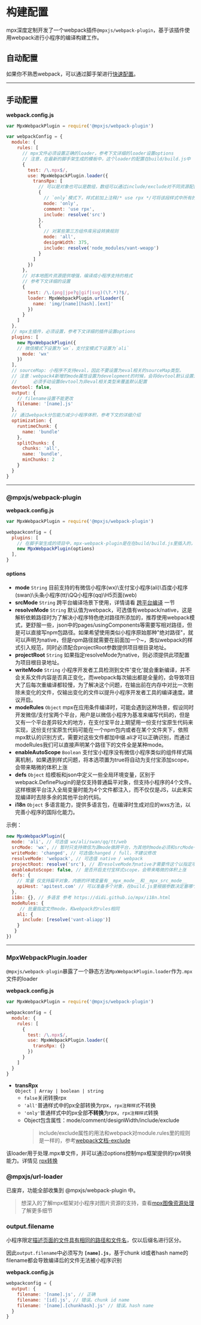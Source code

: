 # 构建配置

mpx深度定制开发了一个webpack插件`@mpxjs/webpack-plugin`，基于该插件使用webpack进行小程序的编译构建工作。

## 自动配置
如果你不熟悉webpack，可以通过脚手架进行[快速配置](../start.md)。

----

## 手动配置

**webpack.config.js**
```js
var MpxWebpackPlugin = require('@mpxjs/webpack-plugin')

var webpackConfig = {
  module: {
    rules: [
      // mpx文件必须设置正确的loader，参考下文详细的loader设置options
      // 注意，在最新的脚手架生成的模板中，这个loader的配置在build/build.js中
      {
        test: /\.mpx$/,
        use: MpxWebpackPlugin.loader({
          transRpx: [
            // 可以是对象也可以是数组，数组可以通过include/exclude对不同资源配置不同的转换
            {
              // `only`模式下，样式前加上注释/* use rpx */可将该段样式中所有的px转换为rpx
              mode: 'only',
              comment: 'use rpx',
              include: resolve('src')
            },
            {
              // 对某些第三方组件库另设转换规则
              mode: 'all',
              designWidth: 375,
              include: resolve('node_modules/vant-weapp')
            }
          ]
        })
      },
      // 对本地图片资源提供增强，编译成小程序支持的格式 
      // 参考下文详细的设置
      {
        test: /\.(png|jpe?g|gif|svg)(\?.*)?$/,
        loader: MpxWebpackPlugin.urlLoader({
          name: 'img/[name][hash].[ext]'
        })
      }
    ]
  },
  // mpx主插件，必须设置，参考下文详细的插件设置options
  plugins: [
    new MpxWebpackPlugin({
    // 微信模式下设置为`wx`，支付宝模式下设置为`ali`
      mode: 'wx'
    })
  ],
  // sourceMap: 小程序不支持eval，因此不要设置为eval相关的sourceMap类型。
  // 注意：webpack4新增的mode属性设置为development的时候，会将devtool默认设置为eval，
  //      必须手动设置devtool为非eval相关类型来覆盖默认配置
  devtool: false,
  output: {
    // filename设置不能更改
    filename: '[name].js' 
  },
  // 通过webpack分包能力减少小程序体积，参考下文的详细介绍
  optimization: {
    runtimeChunk: {
      name: 'bundle'
    },
    splitChunks: {
      chunks: 'all',
      name: 'bundle',
      minChunks: 2
    }
  }
}
```
----
### @mpxjs/webpack-plugin

**webpack.config.js**
```js
var MpxWebpackPlugin = require('@mpxjs/webpack-plugin')

webpackconfig = {
  plugins: [
    // 在脚手架生成的项目中，mpx-webpack-plugin是在在build/build.js里插入的，但是配置项可以在build/mpx.plugin.conf.js中填写，有简单的注释说明
    new MpxWebpackPlugin(options)
  ],
}
```
#### options

- **mode** `String` 目前支持的有微信小程序(wx)\支付宝小程序(ali)\百度小程序(swan)\头条小程序(tt)\QQ小程序(qq)\H5页面(web)
- **srcMode** `String` 跨平台编译场景下使用，详情请看 [跨平台编译](../platform.md#跨平台编译) 一节
- **resolveMode** `String` 默认值为webpack，可选值有webpack/native，这是解析依赖路径时为了解决小程序特色绝对路径所添加的，推荐使用webpack模式，更舒服一些，json中的pages/usingComponents等需要写相对路径，但是可以直接写npm包路径。如果希望使用类似小程序原始那种"绝对路径"，就可以声明为native，但是npm路径就需要在前面加一个~，类似webpack的样式引入规范，同时必须配合projectRoot参数提供项目根目录地址。
- **projectRoot** `String` 如果指定resolveMode为native，则必须提供此项配置为项目根目录地址。
- **writeMode** `String` 小程序开发者工具检测到文件'变化'就会重新编译，并不会关系文件内容是否真正变化，而webpack每次输出都是全量的，会导致项目大了后每次重编译都较慢，为了解决这个问题，在输出前在内存中对比一次剔除未变化的文件，仅输出变化的文件以提升小程序开发者工具的编译速度。建议开启。
- **modeRules** `Object` mpx在应用条件编译时，可能会遇到这种场景，假设同时开发微信/支付宝两个平台，用户是以微信小程序为基准来编写代码的，但是又有一个平台差异较大的地方，在支付宝平台上期望用一份支付宝原生代码来实现，这份支付宝原生代码可能在一个npm包内或者在某个文件夹下，依照mpx默认的识别方式，需要对这些文件都加中缀.ali才可以正确识别，而通过modeRules我们可以直接声明某个路径下的文件全是某种mode。
- **enableAutoScope** `Boolean` 支付宝小程序没有微信小程序类似的组件样式隔离机制，如果遇到样式问题，将本选项置为true将自动为支付宝添加scope，会带来略微的体积上涨
- **defs** `Object` 给模板和json中定义一些全局环境变量，区别于webpack.DefinePlugin的是仅支持普通扁平对象，但支持小程序的4个文件。这样根据平台注入全局变量时能为4个文件都注入，而不仅仅是JS，以此来实现编译时去除多余的其他平台的代码。
- **i18n** `Object` 多语言能力，提供多语言包，在编译时生成对应的wxs方法，以完善小程序的国际化能力。

示例：

```js
new MpxWebpackPlugin({
  mode: 'ali', // 可选值 wx/ali/swan/qq/tt/web
  srcMode: 'wx', // 暂时只支持微信为源mode做跨平台，为其他时mode必须和srcMode一致
  writeMode: 'changed', // 可选值changed / full，不建议修改
  resolveMode: 'webpack', // 可选值 native / webpack
  projectRoot: resolve('src'), // 若resolveMode为native才需要传这个以指定项目的“绝对路径”绝对于谁的
  enableAutoScope: false, // 是否开启支付宝样式scope，会带来略微的体积上涨
  defs: {
    // 常量 仅支持扁平对象，内嵌的环境变量有__mpx_mode__和__mpx_src_mode__
    apiHost: 'apitest.com' // 可以准备多个对象，在build.js里根据参数决定塞哪个以实现开发时用某一套，上线时用哪一套
  },
  i18n: {}, // 多语言 参考 https://didi.github.io/mpx/i18n.html
  modeRules: {
     // 批量指定文件mode，和webpack的rules相同
    ali: {
      include: [resolve('vant-aliapp')]
    }
   }
})
```

----

### MpxWebpackPlugin.loader

`@mpxjs/webpack-plugin`暴露了一个静态方法`MpxWebpackPlugin.loader`作为`.mpx`文件的loader

**webpack.config.js**
```js
var MpxWebpackPlugin = require('@mpxjs/webpack-plugin')

webpackconfig = {
  module: {
    rules: [
      {
        test: /\.mpx$/,
        use: MpxWebpackPlugin.loader({
          transRpx: {}
        })
      }
    ]
  }
}
```

- **transRpx**  
  `Object | Array | boolean | string`
    - `false`关闭转换rpx
    - `'all'`普通样式中的px全部转换为rpx，`rpx注释样式`不转换
    - `'only'`普通样式中的px全部**不转换**为rpx，`rpx注释样式`转换
    - Object包含属性：mode/comment/designWidth/include/exclude
        > include/exclude属性的用法和webpack对module.rules里的规则是一样的，参考[webpack文档-exclude](https://webpack.js.org/configuration/module/#rule-exclude)

该loader用于处理.mpx单文件，并可以通过options控制mpx框架提供的rpx转换能力。详情见 [rpx转换](/single/style-enhance.md#rpx转换)

### @mpxjs/url-loader

已废弃，功能全部收集到 @mpxjs/webpack-plugin 中。

> 想深入的了解mpx框架对小程序对图片资源的支持，查看[mpx图像资源处理](/understanding/resource.md)了解更多细节

### output.filename

小程序限定[描述页面的文件具有相同的路径和文件名](https://developers.weixin.qq.com/miniprogram/dev/framework/structure.html)，仅以后缀名进行区分。

因此`output.filename`中必须写为 **`[name].js`**，基于chunk id或者hash name的filename都会导致编译后的文件无法被小程序识别

**webpack.config.js**
```js
webpackconfig = {
  output: {
    filename: '[name].js', // 正确 
    filename: '[id].js', // 错误。chunk id name
    filename: '[name].[chunkhash].js' // 错误。hash name
  }
}
```
